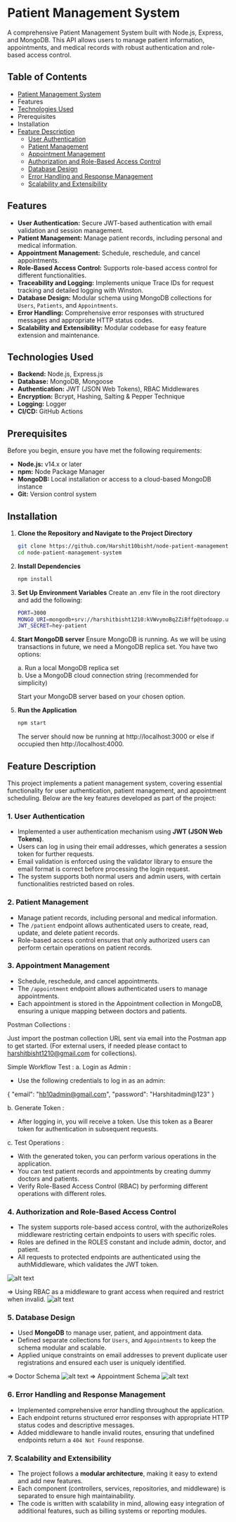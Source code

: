 # Patient Management System
A comprehensive Patient Management System built with Node.js, Express, and MongoDB. This API allows users to manage patient information, appointments, and medical records with robust authentication and role-based access control.

## Table of Contents

- [Patient Management System](#patient-management-system)
- Features
- [Technologies Used](#technologies-used)
- Prerequisites
- Installation
- [Feature Description](#feature-description)
  - [User Authentication](#1-user-authentication)
  - [Patient Management](#2-patient-management)
  - [Appointment Management](#3-appointment-management)
  - [Authorization and Role-Based Access Control](#4-authorization-and-role-based-access-control)
  - [Database Design](#6-database-design)
  - [Error Handling and Response Management](#7-error-handling-and-response-management)
  - [Scalability and Extensibility](#8-scalability-and-extensibility)

## Features

- **User Authentication:** Secure JWT-based authentication with email validation and session management.
- **Patient Management:** Manage patient records, including personal and medical information.
- **Appointment Management:** Schedule, reschedule, and cancel appointments.
- **Role-Based Access Control:** Supports role-based access control for different functionalities.
- **Traceability and Logging:** Implements unique Trace IDs for request tracking and detailed logging with Winston.
- **Database Design:** Modular schema using MongoDB collections for `Users`, `Patients`, and `Appointments`.
- **Error Handling:** Comprehensive error responses with structured messages and appropriate HTTP status codes.
- **Scalability and Extensibility:** Modular codebase for easy feature extension and maintenance.

## Technologies Used

- **Backend:** Node.js, Express.js
- **Database:** MongoDB, Mongoose
- **Authentication:** JWT (JSON Web Tokens), RBAC Middlewares
- **Encryption:** Bcrypt, Hashing, Salting & Pepper Technique
- **Logging:** Logger
- **CI/CD:** GitHub Actions

## Prerequisites

Before you begin, ensure you have met the following requirements:

- **Node.js:** v14.x or later
- **npm:** Node Package Manager
- **MongoDB:** Local installation or access to a cloud-based MongoDB instance
- **Git:** Version control system

## Installation

1. **Clone the Repository and Navigate to the Project Directory**

     ```bash
     git clone https://github.com/Harshit10bisht/node-patient-management-system.git
     cd node-patient-management-system
     ```
2. **Install Dependencies**
     ```bash
     npm install
     ```
3. **Set Up Environment Variables**
   Create an .env file in the root directory and add the following:
   
    ```bash
    PORT=3000
    MONGO_URI=mongodb+srv://harshitbisht1210:kVWvymoBq2ZiBffp@todoapp.uwzwekw.mongodb.net/?retryWrites=true&w=majority&appName=ToDoApp
    JWT_SECRET=hey-patient
    ```
4. **Start MongoDB server**
   Ensure MongoDB is running. As we will be using transactions in future, we need a MongoDB replica set. You have two options:
   
   a. Run a local MongoDB replica set  
   b. Use a MongoDB cloud connection string (recommended for simplicity)

   Start your MongoDB server based on your chosen option.

6. **Run the Application**
     ```bash
     npm start
     ```
     The server should now be running at http://localhost:3000 or else if occupied then http://localhost:4000.
  
## Feature Description

This project implements a patient management system, covering essential functionality for user authentication, patient management, and appointment scheduling. Below are the key features developed as part of the project:

### 1. **User Authentication**
   - Implemented a user authentication mechanism using **JWT (JSON Web Tokens)**.
   - Users can log in using their email addresses, which generates a session token for further requests.
   - Email validation is enforced using the validator library to ensure the email format is correct before processing the login request.
   - The system supports both normal users and admin users, with certain functionalities restricted based on roles.

### 2. **Patient Management**
   - Manage patient records, including personal and medical information.
   - The `/patient` endpoint allows authenticated users to create, read, update, and delete patient records.
   - Role-based access control ensures that only authorized users can perform certain operations on patient records.

### 3. **Appointment Management**
   - Schedule, reschedule, and cancel appointments.
   - The `/appointment` endpoint allows authenticated users to manage appointments.
   - Each appointment is stored in the Appointment collection in MongoDB, ensuring a unique mapping between doctors and patients.

Postman Collections :

Just import the postman collection URL sent via email into the Postman app to get started.
(For external users, if needed please contact to harshitbisht1210@gmail.com for collections).

Simple Workflow Test :
a. Login as Admin :
- Use the following credentials to log in as an admin:

{
   "email": "hb10admin@gmail.com",
   "password": "Harshitadmin@123"
}
   
b. Generate Token :
- After logging in, you will receive a token. Use this token as a Bearer token for authentication in subsequent requests.

c. Test Operations :
- With the generated token, you can perform various operations in the application.
- You can test patient records and appointments by creating dummy doctors and patients.
- Verify Role-Based Access Control (RBAC) by performing different operations with different roles.

### 4. **Authorization and Role-Based Access Control**
   - The system supports role-based access control, with the authorizeRoles middleware restricting certain endpoints to users with specific roles.
   - Roles are defined in the ROLES constant and include admin, doctor, and patient.
   - All requests to protected endpoints are authenticated using the authMiddleware, which validates the JWT token.

![alt text](public/image-2.png)

=> Using RBAC as a middleware to grant access when required and restrict when invalid.
![alt text](public/image-3.png)

### 5. **Database Design**
   - Used **MongoDB** to manage user, patient, and appointment data.
   - Defined separate collections for `Users`, and `Appointments` to keep the schema modular and scalable.
   - Applied unique constraints on email addresses to prevent duplicate user registrations and ensured each user is uniquely identified.

=> Doctor Schema
![alt text](public/image.png)
=> Appointment Schema
![alt text](public/image-1.png)

### 6. **Error Handling and Response Management**
   - Implemented comprehensive error handling throughout the application.
   - Each endpoint returns structured error responses with appropriate HTTP status codes and descriptive messages.
   - Added middleware to handle invalid routes, ensuring that undefined endpoints return a `404 Not Found` response.

### 7. **Scalability and Extensibility**
   - The project follows a **modular architecture**, making it easy to extend and add new features.
   - Each component (controllers, services, repositories, and middleware) is separated to ensure high maintainability.
   - The code is written with scalability in mind, allowing easy integration of additional features, such as billing systems or reporting modules.